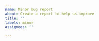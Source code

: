 ```yaml
---
name: Minor bug report
about: Create a report to help us improve
title: ''
labels: minor
assignees: ''

---
```




